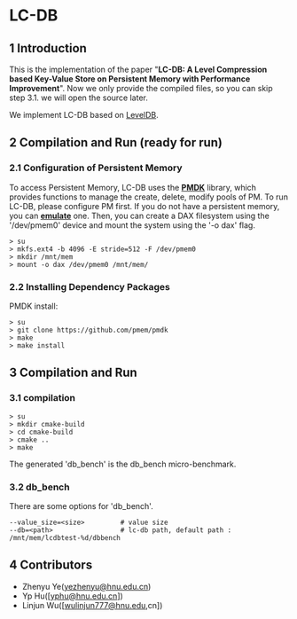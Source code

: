 # LC-DB
## 1 Introduction
This is the implementation of the paper "**LC-DB: A Level Compression based Key-Value Store on Persistent Memory with Performance Improvement**". Now we only provide the compiled files, so you can skip step 3.1. we will open the source later. 

We implement LC-DB based on [LevelDB](https://github.com/google/leveldb).




## 2 Compilation and Run (ready for run)
### 2.1 Configuration of Persistent Memory
To access Persistent Memory, LC-DB uses the [**PMDK**](https://github.com/pmem/pmdk) library, which provides functions to manage the create, delete, modify pools of PM. 
To run LC-DB, please configure PM first. If you do not have a persistent memory, you can [**emulate**](https://pmem.io/blog/2016/02/how-to-emulate-persistent-memory/) one. Then, you can create a DAX filesystem using the '/dev/pmem0' device and mount the system using the '-o dax' flag.
```
> su
> mkfs.ext4 -b 4096 -E stride=512 -F /dev/pmem0
> mkdir /mnt/mem
> mount -o dax /dev/pmem0 /mnt/mem/
```

### 2.2 Installing Dependency Packages
PMDK install:
```
> su
> git clone https://github.com/pmem/pmdk
> make
> make install
```

## 3 Compilation and Run
### 3.1 compilation
```
> su
> mkdir cmake-build
> cd cmake-build
> cmake ..
> make
```
The generated 'db_bench' is the db_bench micro-benchmark.

### 3.2 db_bench
There are some options for 'db_bench'.
```
--value_size=<size>         # value size
--db=<path>                 # lc-db path, default path : /mnt/mem/lcdbtest-%d/dbbench
```


## 4 Contributors
- Zhenyu Ye([yezhenyu@hnu.edu.cn](mailto:yezhenyu@hnu.edu.cn))
- Yp Hu([yphu@hnu.edu.cn])
- Linjun Wu([wulinjun777@hnu.edu,cn])


